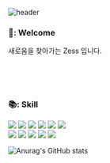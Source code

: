 <!-- ### Hi there 👋 -->

![header](https://capsule-render.vercel.app/api?type=transparent&fontColor=d854db&text=Zess)

<h3> 👏: Welcome </h3>
</hr>

새로움을 찾아가는 Zess 입니다.

<br><br><br>

<h3> 📚: Skill </h3>
<div align="left">
<img src="https://img.shields.io/badge/Java-007396?style=for-the-badge&logo=Java&logoColor=white"/>
<img src="https://img.shields.io/badge/Jstl-007396?style=for-the-badge&logo=jstl&logoColor=white"/>
<img src="https://img.shields.io/badge/Oracle-red?style=for-the-badge&logo=oracle&logoColor=white"/>
<img src="https://img.shields.io/badge/SqlDeveloper-548294?style=for-the-badge&logo=sqldeveloper&logoColor=white"/>
<img src="https://img.shields.io/badge/Tomcat-F8DC75?style=for-the-badge&logo=apachetomcat&logoColor=black"/>
<img src="https://img.shields.io/badge/Spring-6DB33F?style=for-the-badge&logo=Spring&logoColor=white"/>
<br>
<img src="https://img.shields.io/badge/Html5-E34F26?style=for-the-badge&logo=Html5&logoColor=white"/>
<img src="https://img.shields.io/badge/CSS3-1572B6?style=for-the-badge&logo=CSS3&logoColor=white"/>
<img src="https://img.shields.io/badge/JavaScript-F7DF1E?style=for-the-badge&logo=javascript&logoColor=black"/>
<img src="https://img.shields.io/badge/jQuery-0769AD?style=for-the-badge&logo=jquery&logoColor=white"/>
<img src="https://img.shields.io/badge/Bootstrap-7952B3?style=for-the-badge&logo=bootstrap&logoColor=white"/>
</div>   
   

![Anurag's GitHub stats](https://github-readme-stats.vercel.app/api?username=highzess&show_icons=true&theme=radical)

<!--
**HIGHZESS/highzess** is a ✨ _special_ ✨ repository because its `README.md` (this file) appears on your GitHub profile.

Here are some ideas to get you started:

- 🔭 I’m currently working on ...
- 🌱 I’m currently learning ...
- 👯 I’m looking to collaborate on ...
- 🤔 I’m looking for help with ...
- 💬 Ask me about ...
- 📫 How to reach me: ...
- 😄 Pronouns: ...
- ⚡ Fun fact: ...
-->
